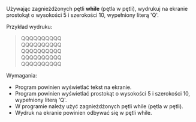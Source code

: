 Używając zagnieżdżonych pętli **while** (pętla w pętli), wydrukuj na ekranie prostokąt
o wysokości 5 i szerokości 10, wypełniony literą 'Q'.

Przykład wydruku:
> QQQQQQQQQQ\
> QQQQQQQQQQ\
> QQQQQQQQQQ\
> QQQQQQQQQQ\
> QQQQQQQQQQ

Wymagania:

- Program powinien wyświetlać tekst na ekranie.
- Program powinien wyświetlać prostokąt o wysokości 5 i szerokości 10, wypełniony literą 'Q'.
- W programie należy użyć zagnieżdżonych pętli while (pętla w pętli).
- Wydruk na ekranie powinien odbywać się w pętli while.